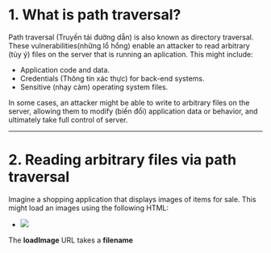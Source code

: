 # 1. What is path traversal?

Path traversal (Truyền tải đường dẫn) is also known as directory traversal. These vulnerabilities(những lổ hổng) enable an attacker to read arbitrary (tùy ý) files on the server that is running an aplication. This might include:

* Application code and data.
* Credentials (Thông tin xác thực) for back-end systems.
* Sensitive (nhạy cảm) operating system files.

In some cases, an attacker might be able to write to arbitrary files on the server, allowing them to modify (biến đổi) application data or behavior, and ultimately take full control of server.

---
# 2. Reading arbitrary files via path traversal

Imagine a shopping application that displays images of items for sale. This might load an images using the following HTML:

* <img src="/loadImage?filename=218.png"> 

The **loadImage** URL takes a **filename** 